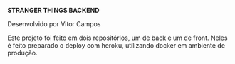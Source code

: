 __STRANGER THINGS BACKEND__

Desenvolvido por Vitor Campos

Este projeto foi feito em dois repositórios, um de back e um de front. Neles é feito preparado o deploy com heroku, utilizando docker em ambiente de produção.